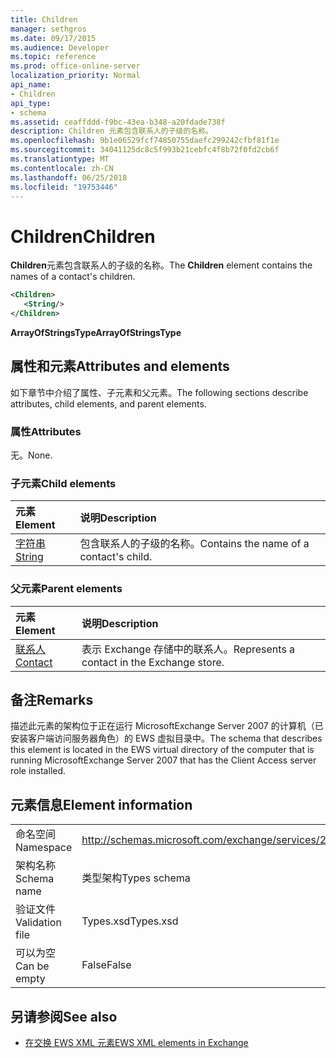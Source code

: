 ```yaml
---
title: Children
manager: sethgros
ms.date: 09/17/2015
ms.audience: Developer
ms.topic: reference
ms.prod: office-online-server
localization_priority: Normal
api_name:
- Children
api_type:
- schema
ms.assetid: ceaffddd-f9bc-43ea-b348-a20fdade738f
description: Children 元素包含联系人的子级的名称。
ms.openlocfilehash: 9b1e06529fcf74850755daefc299242cfbf81f1e
ms.sourcegitcommit: 34041125dc8c5f993b21cebfc4f8b72f0fd2cb6f
ms.translationtype: MT
ms.contentlocale: zh-CN
ms.lasthandoff: 06/25/2018
ms.locfileid: "19753446"
---
```

# <a name="children"></a><span data-ttu-id="388da-103">Children</span><span class="sxs-lookup"><span data-stu-id="388da-103">Children</span></span>

<span data-ttu-id="388da-104">**Children**元素包含联系人的子级的名称。</span><span class="sxs-lookup"><span data-stu-id="388da-104">The **Children** element contains the names of a contact's children.</span></span> 
  
```xml
<Children>
   <String/>
</Children>
```

 <span data-ttu-id="388da-105">**ArrayOfStringsType**</span><span class="sxs-lookup"><span data-stu-id="388da-105">**ArrayOfStringsType**</span></span>
## <a name="attributes-and-elements"></a><span data-ttu-id="388da-106">属性和元素</span><span class="sxs-lookup"><span data-stu-id="388da-106">Attributes and elements</span></span>

<span data-ttu-id="388da-107">如下章节中介绍了属性、子元素和父元素。</span><span class="sxs-lookup"><span data-stu-id="388da-107">The following sections describe attributes, child elements, and parent elements.</span></span>
  
### <a name="attributes"></a><span data-ttu-id="388da-108">属性</span><span class="sxs-lookup"><span data-stu-id="388da-108">Attributes</span></span>

<span data-ttu-id="388da-109">无。</span><span class="sxs-lookup"><span data-stu-id="388da-109">None.</span></span>
  
### <a name="child-elements"></a><span data-ttu-id="388da-110">子元素</span><span class="sxs-lookup"><span data-stu-id="388da-110">Child elements</span></span>

|<span data-ttu-id="388da-111">**元素**</span><span class="sxs-lookup"><span data-stu-id="388da-111">**Element**</span></span>|<span data-ttu-id="388da-112">**说明**</span><span class="sxs-lookup"><span data-stu-id="388da-112">**Description**</span></span>|
|:-----|:-----|
|[<span data-ttu-id="388da-113">字符串</span><span class="sxs-lookup"><span data-stu-id="388da-113">String</span></span>](string.md) <br/> |<span data-ttu-id="388da-114">包含联系人的子级的名称。</span><span class="sxs-lookup"><span data-stu-id="388da-114">Contains the name of a contact's child.</span></span>  <br/> |
   
### <a name="parent-elements"></a><span data-ttu-id="388da-115">父元素</span><span class="sxs-lookup"><span data-stu-id="388da-115">Parent elements</span></span>

|<span data-ttu-id="388da-116">**元素**</span><span class="sxs-lookup"><span data-stu-id="388da-116">**Element**</span></span>|<span data-ttu-id="388da-117">**说明**</span><span class="sxs-lookup"><span data-stu-id="388da-117">**Description**</span></span>|
|:-----|:-----|
|[<span data-ttu-id="388da-118">联系人</span><span class="sxs-lookup"><span data-stu-id="388da-118">Contact</span></span>](contact.md) <br/> |<span data-ttu-id="388da-119">表示 Exchange 存储中的联系人。</span><span class="sxs-lookup"><span data-stu-id="388da-119">Represents a contact in the Exchange store.</span></span>  <br/> |
   
## <a name="remarks"></a><span data-ttu-id="388da-120">备注</span><span class="sxs-lookup"><span data-stu-id="388da-120">Remarks</span></span>

<span data-ttu-id="388da-121">描述此元素的架构位于正在运行 MicrosoftExchange Server 2007 的计算机（已安装客户端访问服务器角色）的 EWS 虚拟目录中。</span><span class="sxs-lookup"><span data-stu-id="388da-121">The schema that describes this element is located in the EWS virtual directory of the computer that is running MicrosoftExchange Server 2007 that has the Client Access server role installed.</span></span>
  
## <a name="element-information"></a><span data-ttu-id="388da-122">元素信息</span><span class="sxs-lookup"><span data-stu-id="388da-122">Element information</span></span>

|||
|:-----|:-----|
|<span data-ttu-id="388da-123">命名空间</span><span class="sxs-lookup"><span data-stu-id="388da-123">Namespace</span></span>  <br/> |http://schemas.microsoft.com/exchange/services/2006/types  <br/> |
|<span data-ttu-id="388da-124">架构名称</span><span class="sxs-lookup"><span data-stu-id="388da-124">Schema name</span></span>  <br/> |<span data-ttu-id="388da-125">类型架构</span><span class="sxs-lookup"><span data-stu-id="388da-125">Types schema</span></span>  <br/> |
|<span data-ttu-id="388da-126">验证文件</span><span class="sxs-lookup"><span data-stu-id="388da-126">Validation file</span></span>  <br/> |<span data-ttu-id="388da-127">Types.xsd</span><span class="sxs-lookup"><span data-stu-id="388da-127">Types.xsd</span></span>  <br/> |
|<span data-ttu-id="388da-128">可以为空</span><span class="sxs-lookup"><span data-stu-id="388da-128">Can be empty</span></span>  <br/> |<span data-ttu-id="388da-129">False</span><span class="sxs-lookup"><span data-stu-id="388da-129">False</span></span>  <br/> |
   
## <a name="see-also"></a><span data-ttu-id="388da-130">另请参阅</span><span class="sxs-lookup"><span data-stu-id="388da-130">See also</span></span>



- [<span data-ttu-id="388da-131">在交换 EWS XML 元素</span><span class="sxs-lookup"><span data-stu-id="388da-131">EWS XML elements in Exchange</span></span>](ews-xml-elements-in-exchange.md)

